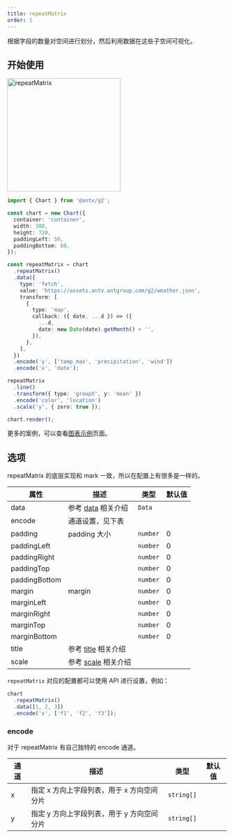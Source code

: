 ```yaml
---
title: repeatMatrix
order: 1
---
```


根据字段的数量对空间进行划分，然后利用数据在这些子空间可视化。

## 开始使用

<img alt="repeatMatrix" src="https://mdn.alipayobjects.com/mdn/huamei_qa8qxu/afts/img/A*MhTMTrLKT5UAAAAAAAAAAAAADmJ7AQ" width="260" />

```ts
import { Chart } from '@antv/g2';

const chart = new Chart({
  container: 'container',
  width: 300,
  height: 720,
  paddingLeft: 50,
  paddingBottom: 60,
});

const repeatMatrix = chart
  .repeatMatrix()
  .data({
    type: 'fetch',
    value: 'https://assets.antv.antgroup.com/g2/weather.json',
    transform: [
      {
        type: 'map',
        callback: ({ date, ...d }) => ({
          ...d,
          date: new Date(date).getMonth() + '',
        }),
      },
    ],
  })
  .encode('y', ['temp_max', 'precipitation', 'wind'])
  .encode('x', 'date');

repeatMatrix
  .line()
  .transform({ type: 'groupX', y: 'mean' })
  .encode('color', 'location')
  .scale('y', { zero: true });

chart.render();
```

更多的案例，可以查看[图表示例](/examples)页面。

## 选项

repeatMatrix 的底层实现和 mark 一致，所以在配置上有很多是一样的。

| 属性 | 描述 | 类型 | 默认值|
| -------------| ----------------------------------------------------------- | ---------------| ----------|
| data         |  参考 [data](/spec/data) 相关介绍                              | `Data`         |           |
| encode       |  通道设置，见下表                                              |                |           |
| padding      |  padding 大小                                                | `number`       |  0        |
| paddingLeft  |                                                             | `number`        |  0        |
| paddingRight |                                                             | `number`        |  0        |
| paddingTop   |                                                             | `number`        |  0        |
| paddingBottom |                                                            | `number`        |  0        |
| margin       |  margin                                                     | `number`        |  0        |
| marginLeft   |                                                             | `number`        |  0        |
| marginRight  |                                                             | `number`        |  0        |
| marginTop    |                                                             | `number`        |  0        |
| marginBottom |                                                             | `number`        |  0        |
| title        | 参考 [title](/spec/component/title) 相关介绍                             |                 |           |
| scale        | 参考 [scale](/spec/scale/linear) 相关介绍                      |                 |           |

`repeatMatrix` 对应的配置都可以使用 API 进行设置，例如：

```ts
chart
  .repeatMatrix()
  .data([1, 2, 3])
  .encode('x', ['f1', 'f2', 'f3']);
```

### encode

对于 repeatMatrix 有自己独特的 encode 通道。

| 通道 | 描述 | 类型 | 默认值|
| -------------| ----------------------------------------------------------- | -----------------------------------------| ----------|
| x            |  指定 x 方向上字段列表，用于 x 方向空间分片                       |  `string[]`                              |           |
| y            |  指定 y 方向上字段列表，用于 y 方向空间分片                       |  `string[]`                              |           |
